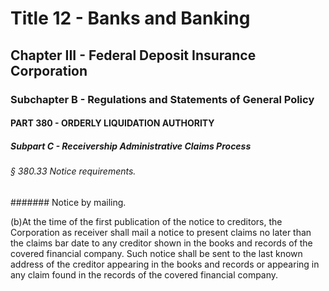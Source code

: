 
# Title 12 - Banks and Banking
## Chapter III - Federal Deposit Insurance Corporation
### Subchapter B - Regulations and Statements of General Policy
#### PART 380 - ORDERLY LIQUIDATION AUTHORITY
##### Subpart C - Receivership Administrative Claims Process
###### § 380.33 Notice requirements.
####### Notice by mailing.

(b)At the time of the first publication of the notice to creditors, the Corporation as receiver shall mail a notice to present claims no later than the claims bar date to any creditor shown in the books and records of the covered financial company. Such notice shall be sent to the last known address of the creditor appearing in the books and records or appearing in any claim found in the records of the covered financial company.
